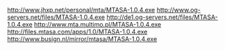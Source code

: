 <http://www.jhxp.net/personal/mta/MTASA-1.0.4.exe> <http://www.og-servers.net/files/MTASA-1.0.4.exe> <http://de1.og-servers.net/files/MTASA-1.0.4.exe> <http://www.mta.multimo.pl/MTASA-1.0.4.exe> <http://files.mtasa.com/apps/1.0/MTASA-1.0.4.exe> <http://www.busign.nl/mirror/mtasa/MTASA-1.0.4.exe>
